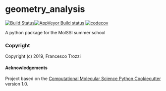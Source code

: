 geometry_analysis
==============================
<!---[//]: # (Badges)--->
[![Build Status](https://travis-ci.org/FTrozzi93/geometry_analysis.svg?branch=master)](https://travis-ci.org/FTrozzi93/geometry_analysis)[![AppVeyor Build status](https://ci.appveyor.com/api/projects/status/REPLACE_WITH_APPVEYOR_LINK/branch/master?svg=true)](https://ci.appveyor.com/project/REPLACE_WITH_OWNER_ACCOUNT/geometry_analysis/branch/master)
[![codecov](https://codecov.io/gh/REPLACE_WITH_OWNER_ACCOUNT/geometry_analysis/branch/master/graph/badge.svg)](https://codecov.io/gh/REPLACE_WITH_OWNER_ACCOUNT/geometry_analysis/branch/master)

A python package for the MolSSI summer school

### Copyright

Copyright (c) 2019, Francesco Trozzi


#### Acknowledgements
 
Project based on the 
[Computational Molecular Science Python Cookiecutter](https://github.com/molssi/cookiecutter-cms) version 1.0.
